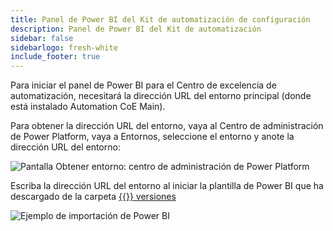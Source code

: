```yaml
---
title: Panel de Power BI del Kit de automatización de configuración
description: Panel de Power BI del Kit de automatización
sidebar: false
sidebarlogo: fresh-white
include_footer: true
---
```

Para iniciar el panel de Power BI para el Centro de excelencia de automatización, necesitará la dirección URL del entorno principal (donde está instalado Automation CoE Main).

Para obtener la dirección URL del entorno, vaya al Centro de administración de Power Platform, vaya a Entornos, seleccione el entorno y anote la dirección URL del entorno:

![Pantalla Obtener entorno: centro de administración de Power Platform](/images/get-environment.png)

Escriba la dirección URL del entorno al iniciar la plantilla de Power BI que ha descargado de la carpeta [{{<product-name>}} versiones](https://github.com/microsoft/powercat-automation-kit/releases)

![Ejemplo de importación de Power BI](/images/power-bi-import.png)
